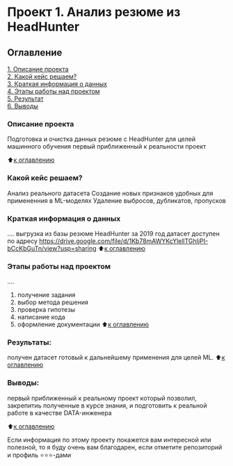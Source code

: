 # Проект 1. Анализ резюме из HeadHunter

## Оглавление  
[1. Описание проекта](.README.md#Описание-проекта)  
[2. Какой кейс решаем?](.README.md#Какой-кейс-решаем)  
[3. Краткая информация о данных](.README.md#Краткая-информация-о-данных)  
[4. Этапы работы над проектом](.README.md#Этапы-работы-над-проектом)  
[5. Результат](.README.md#Результат)    
[6. Выводы](.README.md#Выводы) 

### Описание проекта    
Подготовка и очистка данных резюме с HeadHunter для целей машинного обучения
первый приближенный к реальности проект

:arrow_up:[к оглавлению](_)


### Какой кейс решаем?    
 Анализ реального датасета
 Создание новых признаков удобных для примененния в ML-моделях
 Удаление выбросов, дубликатов, пропусков
 

### Краткая информация о данных
....
  выгрузка из базы резюме HeadHunter за 2019 год
  датасет доступен по адресу https://drive.google.com/file/d/1Kb78mAWYKcYlellTGhIjPI-bCcKbGuTn/view?usp=sharing
:arrow_up:[к оглавлению](.README.md#Оглавление)


### Этапы работы над проектом  
....
1. получение задания
2. выбор метода решения
3. проверка гипотезы
4. написание кода
5. оформление документации
:arrow_up:[к оглавлению](.README.md#Оглавление)


### Результаты:  
получен датасет готовый к дальнейшему применения для целей ML. 
:arrow_up:[к оглавлению](.README.md#Оглавление)


### Выводы:  

первый приближенный к реальному проект который позволил, закрепитиь полученные в курсе знания, и подготовить к реальной работе в качестве DATA-инженера

:arrow_up:[к оглавлению](.README.md#Оглавление)


Если информация по этому проекту покажется вам интересной или полезной, то я буду очень вам благодарен, если отметите репозиторий и профиль ⭐️⭐️⭐️-дами